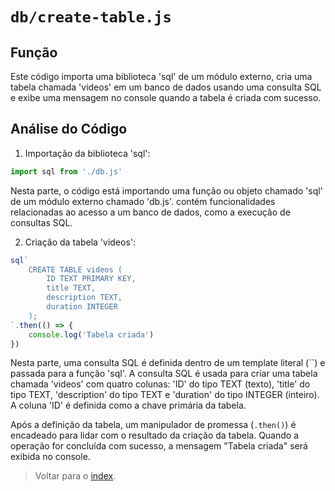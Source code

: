 # `db/create-table.js`

## Função

Este código importa uma biblioteca 'sql' de um módulo externo, cria uma tabela chamada 'videos' em um banco de dados usando uma consulta SQL e exibe uma mensagem no console quando a tabela é criada com sucesso.

## Análise do Código

1. Importação da biblioteca 'sql':

```javascript
import sql from './db.js'
```

Nesta parte, o código está importando uma função ou objeto chamado 'sql' de um módulo externo chamado 'db.js'. contém funcionalidades relacionadas ao acesso a um banco de dados, como a execução de consultas SQL.

2. Criação da tabela 'videos':

```javascript
sql`
    CREATE TABLE videos (
        ID TEXT PRIMARY KEY,
        title TEXT,
        description TEXT,
        duration INTEGER
    );
`.then(() => {
    console.log('Tabela criada')
})
```

Nesta parte, uma consulta SQL é definida dentro de um template literal (``) e passada para a função 'sql'. A consulta SQL é usada para criar uma tabela chamada 'videos' com quatro colunas: 'ID' do tipo TEXT (texto), 'title' do tipo TEXT, 'description' do tipo TEXT e 'duration' do tipo INTEGER (inteiro). A coluna 'ID' é definida como a chave primária da tabela.

Após a definição da tabela, um manipulador de promessa (`.then()`) é encadeado para lidar com o resultado da criação da tabela. Quando a operação for concluída com sucesso, a mensagem "Tabela criada" será exibida no console.

> Voltar para o [index](../../index.md).
